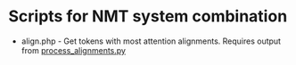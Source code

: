 # Scripts for NMT system combination
* align.php - Get tokens with most attention alignments. Requires output from [process_alignments.py](https://github.com/M4t1ss/SoftAlignments)
